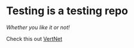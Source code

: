 # Testing is a testing repo


*Whether you like it or not!*

Check this out [VertNet](http://vertnet.org/)

